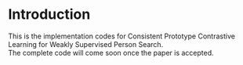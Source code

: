 # Introduction
This is the implementation codes for Consistent Prototype Contrastive Learning for Weakly Supervised Person Search. 
 <br /> The complete code will come soon once the paper is accepted.